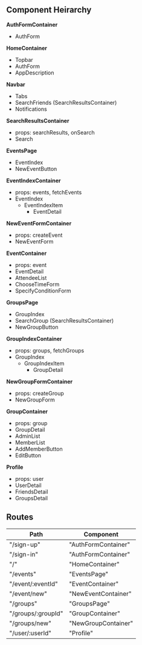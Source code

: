 ## Component Heirarchy

**AuthFormContainer**
  - AuthForm

**HomeContainer**
  - Topbar
  - AuthForm
  - AppDescription

**Navbar**
  - Tabs
  - SearchFriends (SearchResultsContainer)
  - Notifications

**SearchResultsContainer**
  - props: searchResults, onSearch
  - Search

**EventsPage**
  - EventIndex
  - NewEventButton

**EventIndexContainer**
  - props: events, fetchEvents
  - EventIndex
    + EventIndexItem
      * EventDetail

**NewEventFormContainer**
  - props: createEvent
  - NewEventForm

**EventContainer**
  - props: event
  - EventDetail
  - AttendeeList
  - ChooseTimeForm
  - SpecifyConditionForm

**GroupsPage**
  - GroupIndex
  - SearchGroup (SearchResultsContainer)
  - NewGroupButton

**GroupIndexContainer**
  - props: groups, fetchGroups
  - GroupIndex
    + GroupIndexItem
      * GroupDetail

**NewGroupFormContainer**
  - props: createGroup
  - NewGroupForm

**GroupContainer**
  - props: group
  - GroupDetail
  - AdminList
  - MemberList
  - AddMemberButton
  - EditButton

**Profile**
  - props: user
  - UserDetail
  - FriendsDetail
  - GroupsDetail

## Routes

|Path   | Component   |
|-------|-------------|
| "/sign-up" | "AuthFormContainer" |
| "/sign-in" | "AuthFormContainer" |
| "/" | "HomeContainer" |
| "/events" | "EventsPage" | (EventIndexContainer as index)
| "/event/:eventId" | "EventContainer" |
| "/event/new" | "NewEventContainer" |
| "/groups" | "GroupsPage" | (GroupIndexContainer as index)
| "/groups/:groupId" | "GroupContainer" |
| "/groups/new" | "NewGroupContainer" |
| "/user/:userId" | "Profile" |
